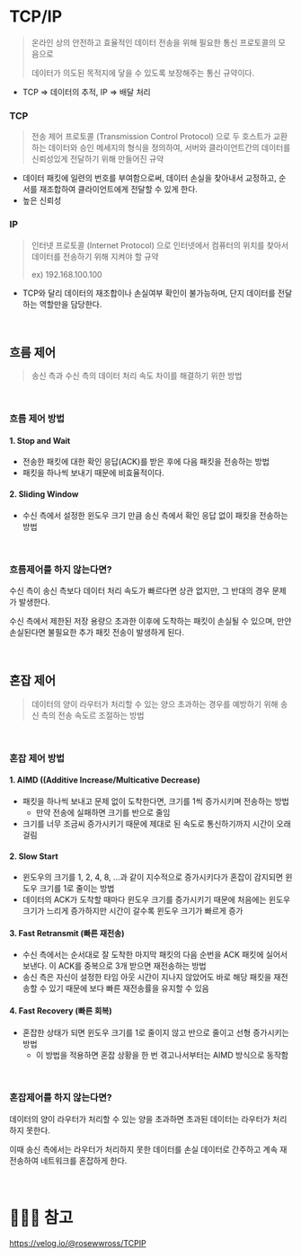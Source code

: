 # TCP/IP
> 온라인 상의 안전하고 효율적인 데이터 전송을 위해 필요한 통신 프로토콜의 모음으로 
> 
> 데이터가 의도된 목적지에 닿을 수 있도록 보장해주는 통신 규약이다.
+ TCP => 데이터의 추적, IP => 배달 처리

### TCP
> 전송 제어 프로토콜 (Transmission Control Protocol) 으로 두 호스트가 교환하는 데이터와 승인 메세지의 형식을 정의하여, 서버와 클라이언트간의 데이터를 신뢰성있게 전달하기 위해 만들어진 규약
+ 데이터 패킷에 일련의 번호를 부여함으로써, 데이터 손실을 찾아내서 교정하고, 순서를 재조합하여 클라이언트에게 전달할 수 있게 한다.
+ 높은 신뢰성

### IP
> 인터넷 프로토콜 (Internet Protocol) 으로 인터넷에서 컴퓨터의 위치를 찾아서 데이터를 전송하기 위해 지켜야 할 규약
> 
> ex) 192.168.100.100
+ TCP와 달리 데이터의 재조합이나 손실여부 확인이 불가능하며, 단지 데이터를 전달하는 역할만을 담당한다.

<br>

## 흐름 제어
> 송신 측과 수신 측의 데이터 처리 속도 차이를 해결하기 위한 방법

<br>

### 흐름 제어 방법

#### 1. Stop and Wait
+ 전송한 패킷에 대한 확인 응답(ACK)를 받은 후에 다음 패킷을 전송하는 방법
+ 패킷을 하나씩 보내기 때문에 비효율적이다.

#### 2. Sliding Window
+ 수신 측에서 설정한 윈도우 크기 만큼 송신 측에서 확인 응답 없이 패킷을 전송하는 방법

<br>

### 흐름제어를 하지 않는다면?

수신 측이 송신 측보다 데이터 처리 속도가 빠르다면 상관 없지만, 그 반대의 경우 문제가 발생한다.

수신 측에서 제한된 저장 용량으 초과한 이후에 도착하는 패킷이 손실될 수 있으며, 만얀 손실된다면 불필요한 추가 패킷 전송이 발생하게 된다.


<br>

## 혼잡 제어
> 데이터의 양이 라우터가 처리할 수 있는 양으 초과하는 경우를 예방하기 위해 송신 측의 전송 속도르 조절하는 방법

<br>

### 혼잡 제어 방법
#### 1. AIMD ((Additive Increase/Multicative Decrease)
+ 패킷을 하나씩 보내고 문제 없이 도착한다면, 크기를 1씩 증가시키며 전송하는 방법
    + 만약 전송에 실패하면 크기를 반으로 줄임
+ 크기를 너무 조금씨 증가시키기 때문에 제대로 된 속도로 통신하기까지 시간이 오래 걸림

#### 2. Slow Start
+ 윈도우의 크기를 1, 2, 4, 8, ...과 같이 지수적으로 증가시키다가 혼잡이 감지되면 윈도우 크기를 1로 줄이는 방법
+ 데이터의 ACK가 도착할 때마다 윈도우 크기를 증가시키기 때문에 처음에는 윈도우 크기가 느리게 증가하지만 시간이 갈수록 윈도우 크기가 빠르게 증가

#### 3. Fast Retransmit (빠른 재전송)
+ 수신 측에서는 순서대로 잘 도착한 마지막 패킷의 다음 순번을 ACK 패킷에 실어서 보낸다. 이 ACK를 중복으로 3개 받으면 재전송하는 방법
+ 송신 측은 자신이 설정한 타임 아웃 시간이 지나지 않았어도 바로 해당 패킷을 재전송할 수 있기 때문에 보다 빠른 재전송률을 유지할 수 있음

#### 4. Fast Recovery (빠른 회복)
+ 혼잡한 상태가 되면 윈도우 크기를 1로 줄이지 않고 반으로 줄이고 선형 증가시키는 방법
    + 이 방법을 적용하면 혼잡 상황을 한 번 겪고나서부터는 AIMD 방식으로 동작함

<br>

### 혼잡제어를 하지 않는다면?

데이터의 양이 라우터가 처리할 수 있는 양을 초과하면 초과된 데이터는 라우터가 처리하지 못한다. 

이때 송신 측에서는 라우터가 처리하지 못한 데이터를 손실 데이터로 간주하고 계속 재전송하여 네트워크를 혼잡하게 한다.

<br>

# 🙇🏻‍♀️ 참고
https://velog.io/@rosewwross/TCPIP

